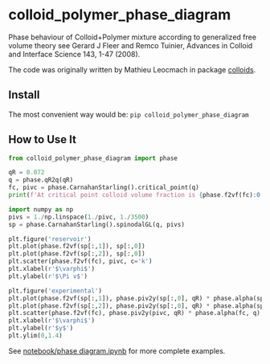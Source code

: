 # colloid_polymer_phase_diagram

Phase behaviour of Colloid+Polymer mixture according to generalized free volume theory
see Gerard J Fleer and Remco Tuinier, Advances in Colloid and Interface Science 143, 1-47 (2008).

The code was originally written by Mathieu Leocmach in package [colloids](https://github.com/MathieuLeocmach/colloids).

## Install

The most convenient way would be: `pip colloid_polymer_phase_diagram`

## How to Use It

```python
from colloid_polymer_phase_diagram import phase

qR = 0.072
q = phase.qR2q(qR)
fc, pivc = phase.CarnahanStarling().critical_point(q)
print(f'At critical point colloid volume fraction is {phase.f2vf(fc):0.3f} and osmotic insertion work is {pivc:0.3f} kT')

import numpy as np
pivs = 1./np.linspace(1./pivc, 1./3500)
sp = phase.CarnahanStarling().spinodalGL(q, pivs)

plt.figure('reservoir')
plt.plot(phase.f2vf(sp[:,1]), sp[:,0])
plt.plot(phase.f2vf(sp[:,2]), sp[:,0])
plt.scatter(phase.f2vf(fc), pivc, c='k')
plt.xlabel(r'$\varphi$')
plt.ylabel(r'$\Pi v$')

plt.figure('experimental')
plt.plot(phase.f2vf(sp[:,1]), phase.piv2y(sp[:,0], qR) * phase.alpha(sp[:,1], q))
plt.plot(phase.f2vf(sp[:,2]), phase.piv2y(sp[:,0], qR) * phase.alpha(sp[:,2], q))
plt.scatter(phase.f2vf(fc), phase.piv2y(pivc, qR) * phase.alpha(fc, q), c='k')
plt.xlabel(r'$\varphi$')
plt.ylabel(r'$y$')
plt.ylim(0,1.4)
```

See [notebook/phase diagram.ipynb](https://github.com/MathieuLeocmach/colloid-polymer-phase-diagram/blob/main/colloid_polymer_phase_diagram/notebooks/phase%20diagram.ipynb) for more complete examples.
